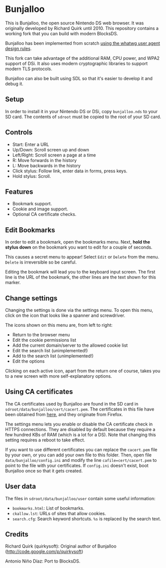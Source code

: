 # Bunjalloo

This is Bunjalloo, the open source Nintendo DS web browser. It was originally
developed by Richard Quirk until 2010. This repository contains a working fork
that you can build with modern BlocksDS.

Bunjalloo has been implemented from scratch [using the whatwg user agent design
rules](http://www.whatwg.org/).

This fork can take advantage of the additional RAM, CPU power, and WPA2 support
of DSi. It also uses modern cryptographic libraries to support modern TLS
protocols.

Bunjalloo can also be built using SDL so that it's easier to develop it and
debug it.

## Setup

In order to install it in your Nintendo DS or DSi, copy `bunjalloo.nds` to your
SD card. The contents of `sdroot` must be copied to the root of your SD card.

## Controls

- Start: Enter a URL
- Up/Down: Scroll screen up and down
- Left/Right: Scroll screen a page at a time
- R: Move forwards in the history
- L: Move backwards in the history
- Click stylus: Follow link, enter data in forms, press keys.
- Hold stylus: Scroll.

## Features

- Bookmark support.
- Cookie and image support.
- Optional CA certificate checks.

## Edit Bookmarks

In order to edit a bookmark, open the bookmarks menu. Next, **hold the stylus
down** on the bookmark you want to edit for a couple of seconds.

This causes a secret menu to appear! Select `Edit` or `Delete` from the menu.
`Delete` is irreversible so be careful.

Editing the bookmark will lead you to the keyboard input screen. The first line
is the URL of the bookmark, the other lines are the text shown for this marker.

## Change settings

Changing the settings is done via the settings menu. To open this menu, click on
the icon that looks like a spanner and screwdriver.

The icons shown on this menu are, from left to right:

- Return to the browser menu
- Edit the cookie permissions list
- Add the current domain/server to the allowed cookie list
- Edit the search list (unimplemented!)
- Add to the search list (unimplemented!)
- Edit the options

Clicking on each active icon, apart from the return one of course, takes you to
a new screen with more self-explanatory options.

## Using CA certificates

The CA certificates used by Bunjalloo are found in the SD card in
`sdroot/data/bunjalloo/cert/cacert.pem`. The certificates in this file have been
obtained from [here](https://curl.se/docs/caextract.html), and they originate
from Firefox.

The settings menu lets you enable or disable the CA certificate check in HTTPS
connections. They are disabled by default because they require a few hundred KBs
of RAM (which is a lot for a DS). Note that changing this setting requires a
reboot to take effect.

If you want to use different certificates you can replace the `cacert.pem` file
by your own, or you can add your own file to this folder. Then, open file
`data/bunjalloo/config.ini` and modify the line `cafile=cert/cacert.pem` to
point to the file with your certificates. If `config.ini` doesn't exist, boot
Bunjalloo once so that it gets created.

## User data

The files in `sdroot/data/bunjalloo/user` contain some useful information:

- `bookmarks.html`: List of bookmarks.
- `ckallow.lst`: URLs of sites that allow cookies.
- `search.cfg`: Search keyword shortcuts. `%s` is replaced by the search text.

## Credits

Richard Quirk (quirkysoft): Original author of Bunjalloo (http://code.google.com/p/quirkysoft)

Antonio Niño Díaz: Port to BlocksDS.

